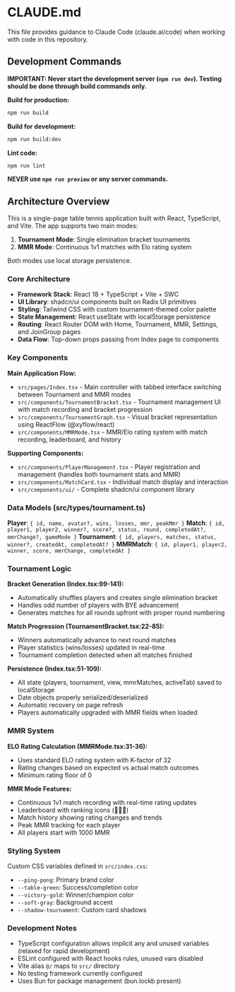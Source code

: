 # CLAUDE.md

This file provides guidance to Claude Code (claude.ai/code) when working with code in this repository.

## Development Commands

**IMPORTANT: Never start the development server (`npm run dev`). Testing should be done through build commands only.**

**Build for production:**
```bash
npm run build
```

**Build for development:**
```bash
npm run build:dev
```

**Lint code:**
```bash
npm run lint
```

**NEVER use `npm run preview` or any server commands.**

## Architecture Overview

This is a single-page table tennis application built with React, TypeScript, and Vite. The app supports two main modes:
1. **Tournament Mode**: Single elimination bracket tournaments
2. **MMR Mode**: Continuous 1v1 matches with Elo rating system

Both modes use local storage persistence.

### Core Architecture

- **Framework Stack**: React 18 + TypeScript + Vite + SWC
- **UI Library**: shadcn/ui components built on Radix UI primitives
- **Styling**: Tailwind CSS with custom tournament-themed color palette
- **State Management**: React useState with localStorage persistence
- **Routing**: React Router DOM with Home, Tournament, MMR, Settings, and JoinGroup pages
- **Data Flow**: Top-down props passing from Index page to components

### Key Components

**Main Application Flow:**
- `src/pages/Index.tsx` - Main controller with tabbed interface switching between Tournament and MMR modes
- `src/components/TournamentBracket.tsx` - Tournament management UI with match recording and bracket progression
- `src/components/TournamentGraph.tsx` - Visual bracket representation using ReactFlow (@xyflow/react)
- `src/components/MMRMode.tsx` - MMR/Elo rating system with match recording, leaderboard, and history

**Supporting Components:**
- `src/components/PlayerManagement.tsx` - Player registration and management (handles both tournament stats and MMR)
- `src/components/MatchCard.tsx` - Individual match display and interaction
- `src/components/ui/` - Complete shadcn/ui component library

### Data Models (src/types/tournament.ts)

**Player**: `{ id, name, avatar?, wins, losses, mmr, peakMmr }`
**Match**: `{ id, player1, player2, winner?, score?, status, round, completedAt?, mmrChange?, gameMode }`
**Tournament**: `{ id, players, matches, status, winner?, createdAt, completedAt? }`
**MMRMatch**: `{ id, player1, player2, winner, score, mmrChange, completedAt }`

### Tournament Logic

**Bracket Generation (Index.tsx:99-141):**
- Automatically shuffles players and creates single elimination bracket
- Handles odd number of players with BYE advancement
- Generates matches for all rounds upfront with proper round numbering

**Match Progression (TournamentBracket.tsx:22-85):**
- Winners automatically advance to next round matches
- Player statistics (wins/losses) updated in real-time
- Tournament completion detected when all matches finished

**Persistence (Index.tsx:51-109):**
- All state (players, tournament, view, mmrMatches, activeTab) saved to localStorage
- Date objects properly serialized/deserialized
- Automatic recovery on page refresh
- Players automatically upgraded with MMR fields when loaded

### MMR System

**ELO Rating Calculation (MMRMode.tsx:31-36):**
- Uses standard ELO rating system with K-factor of 32
- Rating changes based on expected vs actual match outcomes
- Minimum rating floor of 0

**MMR Mode Features:**
- Continuous 1v1 match recording with real-time rating updates
- Leaderboard with ranking icons (🥇🥈🥉)
- Match history showing rating changes and trends
- Peak MMR tracking for each player
- All players start with 1000 MMR

### Styling System

Custom CSS variables defined in `src/index.css`:
- `--ping-pong`: Primary brand color
- `--table-green`: Success/completion color  
- `--victory-gold`: Winner/champion color
- `--soft-gray`: Background accent
- `--shadow-tournament`: Custom card shadows

### Development Notes

- TypeScript configuration allows implicit any and unused variables (relaxed for rapid development)
- ESLint configured with React hooks rules, unused vars disabled
- Vite alias `@/` maps to `src/` directory
- No testing framework currently configured
- Uses Bun for package management (bun.lockb present)